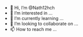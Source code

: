 - 👋 Hi, I’m @Nath12hch
- 👀 I’m interested in ...
- 🌱 I’m currently learning ...
- 💞️ I’m looking to collaborate on ...
- 📫 How to reach me ...

<!---
Nath12hch/Nath12hch is a ✨ special ✨ repository because its `README.md` (this file) appears on your GitHub profile.
You can click the Preview link to take a look at your changes.
--->
